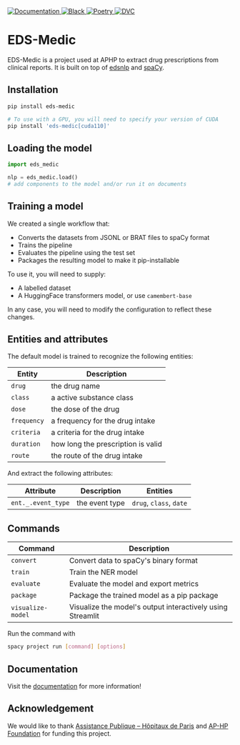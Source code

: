 <a href="https://aphp.github.io/eds-medic/" target="_blank">
    <img src="https://img.shields.io/badge/docs-passed-brightgreen" alt="Documentation">
</a>
<a href="https://github.com/psf/black" target="_blank">
    <img src="https://img.shields.io/badge/code%20style-black-000000.svg" alt="Black">
</a>
<a href="https://python-poetry.org" target="_blank">
    <img src="https://img.shields.io/badge/reproducibility-poetry-blue" alt="Poetry">
</a>
<a href="https://dvc.org" target="_blank">
    <img src="https://img.shields.io/badge/reproducibility-dvc-blue" alt="DVC">
</a>

# EDS-Medic

EDS-Medic is a project used at APHP to extract drug prescriptions from clinical reports.
It is built on top of [edsnlp](https://github.com/aphp/edsnlp) and [spaCy](https://spacy.io/).

## Installation

```bash
pip install eds-medic

# To use with a GPU, you will need to specify your version of CUDA
pip install 'eds-medic[cuda110]'
```

## Loading the model

```python
import eds_medic

nlp = eds_medic.load()
# add components to the model and/or run it on documents
```

## Training a model

We created a single workflow that:

- Converts the datasets from JSONL or BRAT files to spaCy format
- Trains the pipeline
- Evaluates the pipeline using the test set
- Packages the resulting model to make it pip-installable

To use it, you will need to supply:

- A labelled dataset
- A HuggingFace transformers model, or use `camembert-base`

In any case, you will need to modify the configuration to reflect these changes.

## Entities and attributes

The default model is trained to recognize the following entities:

| Entity      | Description                        |
|-------------|------------------------------------|
| `drug`      | the drug name                      |
| `class`     | a active substance class           |
| `dose`      | the dose of the drug               |
| `frequency` | a frequency for the drug intake    |
| `criteria`  | a criteria for the drug intake     |
| `duration`  | how long the prescription is valid |
| `route`     | the route of the drug intake       |

And extract the following attributes:

| Attribute          | Description    | Entities                |
|--------------------|----------------|-------------------------|
| `ent._.event_type` | the event type | `drug`, `class`, `date` |

## Commands

| Command           | Description                                                |
|-------------------|------------------------------------------------------------|
| `convert`         | Convert data to spaCy's binary format                      |
| `train`           | Train the NER model                                        |
| `evaluate`        | Evaluate the model and export metrics                      |
| `package`         | Package the trained model as a pip package                 |
| `visualize-model` | Visualize the model's output interactively using Streamlit |

Run the command with
```bash
spacy project run [command] [options]
```

## Documentation

Visit the [documentation](https://datasciencetools-pages.eds.aphp.fr/eds-medic) for more information!

## Acknowledgement

We would like to thank [Assistance Publique – Hôpitaux de Paris](https://www.aphp.fr/)
and [AP-HP Foundation](https://fondationrechercheaphp.fr/) for funding this project.
